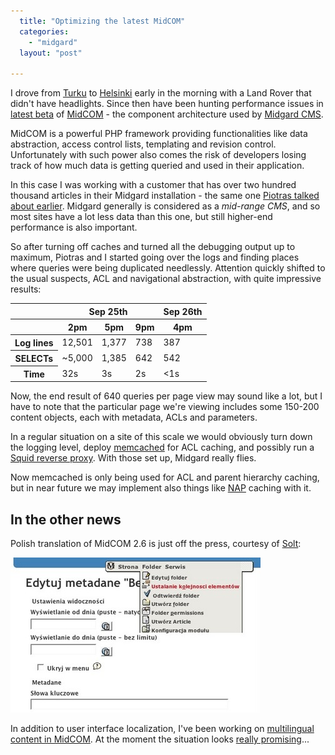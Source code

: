 ```yaml
---
  title: "Optimizing the latest MidCOM"
  categories: 
    - "midgard"
  layout: "post"

---
```

I drove from [Turku][1] to [Helsinki][2] early in the morning with a Land Rover that didn't have headlights. Since then have been hunting performance issues in [latest beta][5] of [MidCOM][3] - the component architecture used by [Midgard CMS][4].

MidCOM is a powerful PHP framework providing functionalities like data abstraction, access control lists, templating and revision control. Unfortunately with such power also comes the risk of developers losing track of how much data is getting queried and used in their application.

In this case I was working with a customer that has over two hundred thousand articles in their Midgard installation - the same one [Piotras talked about earlier][6]. Midgard generally is considered as a _mid-range CMS_, and so most sites have a lot less data than this one, but still higher-end performance is also important.

So after turning off caches and turned all the debugging output up to maximum, Piotras and I started going over the logs and finding places where queries were being duplicated needlessly. Attention quickly shifted to the usual suspects, ACL and navigational abstraction, with quite impressive results:

<table>
    <thead>
        <tr>
            <th></th>
            <th colspan="3">Sep 25th</th>
            <th>Sep 26th</th>
        </tr>
        <tr>
            <th></th>
            <th>2pm</th>
            <th>5pm</th>
            <th>9pm</th>
            <th>4pm</th>
        </tr>
    </thead>
    <tbody>
        <tr>
            <th>Log lines</th>
            <td>12,501</td>
            <td> 1,377</td>
            <td>   738</td>
            <td>   387</td>
        </tr>
        <tr>
            <th>SELECTs</th>
            <td>~5,000</td>
            <td> 1,385</td>
            <td>   642</td>
            <td>   542</td>
        </tr>
        <tr>
            <th>Time</th>
            <td>32s</td>
            <td> 3s</td>
            <td> 2s</td>
            <td> &lt;1s</td>
        </tr>
    </tbody>
</table>
        
Now, the end result of 640 queries per page view may sound like a lot, but I have to note that the particular page we're viewing includes some 150-200 content objects, each with metadata, ACLs and parameters.

In a regular situation on a site of this scale we would obviously turn down the logging level, deploy [memcached][7] for ACL caching, and possibly run a [Squid reverse proxy][8]. With those set up, Midgard really flies.

Now memcached is only being used for ACL and parent hierarchy caching, but in near future we may implement also things like [NAP][10] caching with it.

## In the other news

Polish translation of MidCOM 2.6 is just off the press, courtesy of [Solt][9]:

![MidCOM 2.6 metadata editor in polish](/files/midcom-2.6-metadata-pl-small.jpg)

In addition to user interface localization, I've been working on [multilingual content in MidCOM][11]. At the moment the situation looks [really promising][12]...

[1]: http://en.wikipedia.org/wiki/Turku
[2]: http://en.wikipedia.org/wiki/Helsinki
[3]: http://www.midgard-project.org/documentation/midcom/
[4]: http://www.midgard-project.org/
[5]: http://pear.midcom-project.org/index.php?package=midcom&release=2.6.0beta5&downloads
[6]: http://www.nemein.com/people/piotras/midgard-database-indexes.html
[7]: http://www.danga.com/memcached/
[8]: http://www.squid-cache.org/
[9]: http://www.midgard-project.org/community/whoswho/solt.html
[10]: http://www.midgard-project.org/documentation/concepts-midcom-specs-subsystems-nap/
[11]: http://www.midgard-project.org/development/mrfc/0032.html
[12]: http://www.nehmer.net/lurker/gforge/message/20060924.112739.dc351a3b.en.html